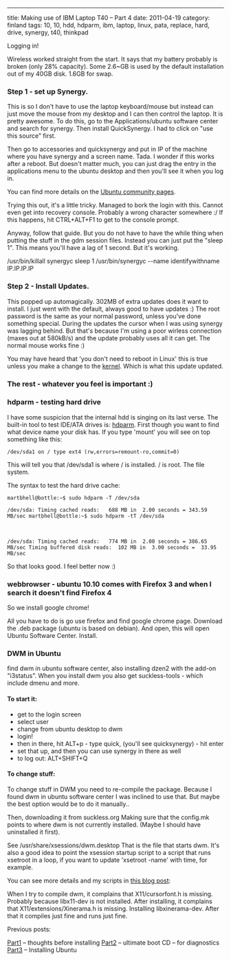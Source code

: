 ---
title: Making use of IBM Laptop T40 – Part 4
date: 2011-04-19
category: finland
tags: 10, 10, hdd, hdparm, ibm, laptop, linux, pata, replace, hard, drive, synergy, t40, thinkpad

Logging in!

Wireless worked straight from the start. It says that my battery probably is broken (only 28% capacity). Some 2.6~GB is used by the default installation out of my 40GB disk. 1.6GB for swap.

### Step 1 - set up Synergy.

This is so I don't have to use the laptop keyboard/mouse but instead can just move the mouse from my desktop and I can then control the laptop. It is pretty awesome. To do this, go to the Applications/ubuntu software center and search for synergy. Then install QuickSynergy. I had to click on "use this source" first.

Then go to accessories and quicksynergy and put in IP of the machine where you have synergy and a screen name. Tada. I wonder if this works after a reboot. But doesn't matter much, you can just drag the entry in the applications menu to the ubuntu desktop and then you'll see it when you log in.

You can find more details on the [Ubuntu community pages](https://help.ubuntu.com/community/SynergyHowto "synergyhowto").

Trying this out, it's a little tricky. Managed to bork the login with this. Cannot even get into recovery console. Probably a wrong character somewhere :/ If this happens, hit CTRL+ALT+F1 to get to the console prompt.

Anyway, follow that guide. But you do not have to have the while thing when putting the stuff in the gdm session files. Instead you can just put the "sleep 1". This means you'll have a lag of 1 second. But it's working.

/usr/bin/killall synergyc
sleep 1
/usr/bin/synergyc --name identifywithname IP.IP.IP.IP

### Step 2 - Install Updates.

This popped up automagically. 302MB of extra updates does it want to install. I just went with the default, always good to have updates :) The root password is the same as your normal password, unless you've done something special. During the updates the cursor when I was using synergy was lagging behind. But that's because I'm using a poor wirless connection (maxes out at 580kB/s) and the update probably uses all it can get. The normal mouse works fine :)

You may have heard that 'you don't need to reboot in Linux' this is true unless you make a change to the [kernel](http://en.wikipedia.org/wiki/Linux_kernel "linux kernel on wikipedia"). Which is what this update updated.

### The rest - whatever you feel is important :)

### hdparm - testing hard drive

I have some suspicion that the internal hdd is singing on its last verse. The built-in tool to test IDE/ATA drives is: [hdparm](http://en.wikipedia.org/wiki/Hdparm "hdparm on wikipedia"). First though you want to find what device name your disk has. If you type 'mount' you will see on top something like this:

`/dev/sda1 on / type ext4 (rw,errors=remount-ro,commit=0)`

This will tell you that /dev/sda1 is where / is installed. / is root. The file system.

The syntax to test the hard drive cache:

`martbhell@bottle:~$ sudo hdparm -T /dev/sda`

`/dev/sda: Timing cached reads:   688 MB in  2.00 seconds = 343.59 MB/sec martbhell@bottle:~$ sudo hdparm -tT /dev/sda`

 

`/dev/sda: Timing cached reads:   774 MB in  2.00 seconds = 386.65 MB/sec Timing buffered disk reads:  102 MB in  3.00 seconds =  33.95 MB/sec`

So that looks good. I feel better now :)

### webbrowser - ubuntu 10.10 comes with Firefox 3 and when I search it doesn't find Firefox 4

So we install google chrome!

All you have to do is go use firefox and find google chrome page. Download the .deb package (ubuntu is based on debian). And open, this will open Ubuntu Software Center. Install.

### DWM in Ubuntu

find dwm in ubuntu software center, also installing dzen2 with the add-on "i3status". When you install dwm you also get suckless-tools - which include dmenu and more.

#### To start it:

- get to the login screen
- select user
- change from ubuntu desktop to dwm
- login!
- then in there, hit ALT+p - type quick, (you'll see quicksynergy) - hit enter
- set that up, and then you can use synergy in there as well
- to log out: ALT+SHIFT+Q

#### To change stuff:

To change stuff in DWM you need to re-compile the package. Because I found dwm in ubuntu software center I was inclined to use that. But maybe the best option would be to do it manually..

Then, downloading it from suckless.org Making sure that the config.mk points to where dwm is not currently installed. (Maybe I should have uninstalled it first).

See /usr/share/xsessions/dwm.desktop That is the file that starts dwm. It's also a good idea to point the xsession startup script to a script that runs xsetroot in a loop, if you want to update 'xsetroot -name' with time, for example.

You can see more details and my scripts in [this blog post](http://www.guldmyr.com/blog/dwm-start-up-script-that-works-with-gdm-login-manager/ "dwm script"):

When I try to compile dwm, it complains that X11/cursorfont.h is missing. Probably because libx11-dev is not installed. After installing, it complains that X11/extensions/Xinerama.h is missing. Installing libxinerama-dev. After that it compiles just fine and runs just fine.

Previous posts:

[Part1](../making-use-of-ibm-laptop-t40-part-1/ "PART1") – thoughts before installing [Part2](../making-use-of-ibm-laptop-t40-%E2%80%93-part-2/ "par2") – ultimate boot CD – for diagnostics [Part3](http://www.guldmyr.com/blog/making-use-of-ibm-laptop-t40-%E2%80%93-part-3/ "part3") – Installing Ubuntu
